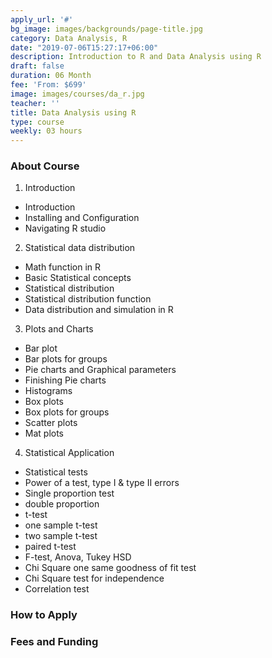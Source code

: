 ```yaml
---
apply_url: '#'
bg_image: images/backgrounds/page-title.jpg
category: Data Analysis, R
date: "2019-07-06T15:27:17+06:00"
description: Introduction to R and Data Analysis using R 
draft: false
duration: 06 Month
fee: 'From: $699'
image: images/courses/da_r.jpg
teacher: ''
title: Data Analysis using R
type: course
weekly: 03 hours
---
```



### About Course

1.   Introduction 
  - Introduction
  - Installing and Configuration
  - Navigating R studio  

2.  Statistical data distribution
  - Math function in R
  - Basic Statistical concepts
  - Statistical distribution
  - Statistical distribution function
  - Data distribution and simulation in R

3.  Plots and Charts
  - Bar plot
  - Bar plots for groups
  - Pie charts and Graphical parameters
  - Finishing Pie charts
  - Histograms
  - Box plots
  - Box plots for groups
  - Scatter plots
  - Mat plots
  
4.  Statistical Application
  - Statistical tests
  - Power of a test, type I & type II errors
  - Single proportion test
  - double proportion
  - t-test
  - one sample t-test
  - two sample t-test 
  - paired t-test
  - F-test, Anova, Tukey HSD
  - Chi Square one same goodness of fit test
  - Chi Square test for independence
  - Correlation test
  
### How to Apply



### Fees and Funding

